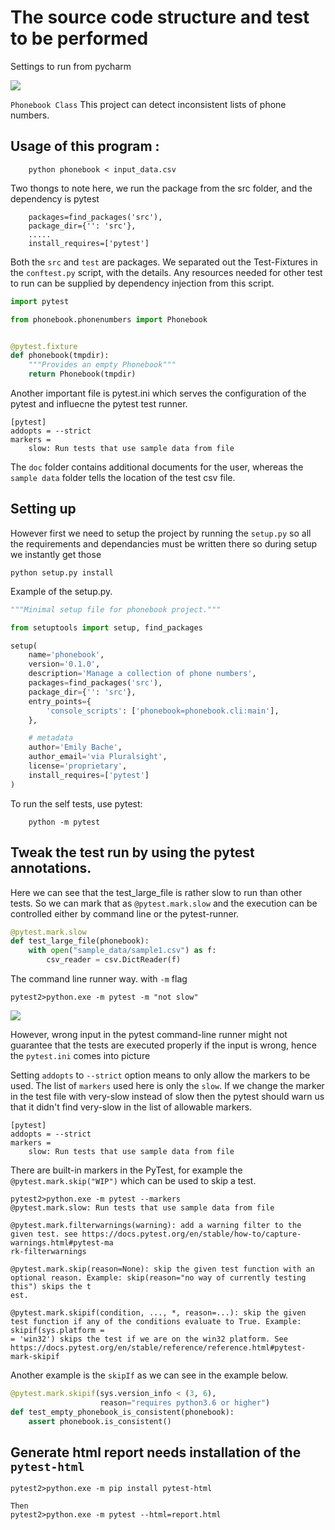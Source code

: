 # The source code structure and test to be performed 

Settings to run from pycharm

![](C:\Rajdeep_Mukherjee\PluralSight_Python\3_PS_Unit-Testing_With_Python\04\phonebook_pytest\pytest2\pytets.PNG)

`Phonebook Class` 
This project can detect inconsistent lists of phone numbers.

## Usage of this program :  
```text    
    python phonebook < input_data.csv
```

Two thongs to note here, we run the package from the src folder, and the dependency is pytest

```text
    packages=find_packages('src'),
    package_dir={'': 'src'},
    .....
    install_requires=['pytest']    
```

Both the `src` and `test` are packages. We separated out the Test-Fixtures in the `conftest.py` 
script, with the details. Any resources needed for other test to run can be supplied by dependency
injection from this script. 

```python
import pytest

from phonebook.phonenumbers import Phonebook


@pytest.fixture
def phonebook(tmpdir):
    """Provides an empty Phonebook"""
    return Phonebook(tmpdir)
```

Another important file is pytest.ini which serves the configuration of the pytest and influecne the pytest
test runner. 
```text
[pytest]
addopts = --strict
markers =
    slow: Run tests that use sample data from file
```

The `doc` folder contains additional documents for the user, whereas the `sample data` folder tells the location
of the test csv file.  


## Setting up 

However first we need to setup the project by running the `setup.py` so all the requirements and dependancies
must be written there so during setup we instantly get those

```text
python setup.py install
```

Example of the setup.py.

```python
"""Minimal setup file for phonebook project."""

from setuptools import setup, find_packages

setup(
    name='phonebook',
    version='0.1.0',
    description='Manage a collection of phone numbers',
    packages=find_packages('src'),
    package_dir={'': 'src'},
    entry_points={
        'console_scripts': ['phonebook=phonebook.cli:main'],
    },

    # metadata
    author='Emily Bache',
    author_email='via Pluralsight',
    license='proprietary',
    install_requires=['pytest']
)
```

To run the self tests, use pytest:
```text
    python -m pytest
```

## Tweak the test run by using the pytest annotations.

Here we can see that the test_large_file is rather slow to run than other tests. 
So we can mark that as `@pytest.mark.slow` and the execution can be controlled either by command line or 
the pytest-runner. 

```python
@pytest.mark.slow
def test_large_file(phonebook):
    with open("sample_data/sample1.csv") as f:
        csv_reader = csv.DictReader(f)
```

The command line runner way. with `-m` flag
```text
pytest2>python.exe -m pytest -m "not slow" 
```
![](C:\Rajdeep_Mukherjee\PluralSight_Python\3_PS_Unit-Testing_With_Python\04\phonebook_pytest\pytest2\not_slow.PNG)

However, wrong input in the pytest command-line runner might not guarantee that the tests are executed properly
if the input is wrong, hence the `pytest.ini` comes into picture  

Setting `addopts` to `--strict` option means to only allow the markers to be used. The list of `markers` used 
here is only the `slow`. If we change the marker in the test file with very-slow instead of slow then the 
pytest should warn us that it didn't find very-slow in the list of allowable markers. 

```text
[pytest]
addopts = --strict
markers =
    slow: Run tests that use sample data from file
```

There are built-in markers in the PyTest, for example the `@pytest.mark.skip("WIP")` which can be used to skip
a test.

```text
pytest2>python.exe -m pytest --markers
@pytest.mark.slow: Run tests that use sample data from file

@pytest.mark.filterwarnings(warning): add a warning filter to the given test. see https://docs.pytest.org/en/stable/how-to/capture-warnings.html#pytest-ma
rk-filterwarnings

@pytest.mark.skip(reason=None): skip the given test function with an optional reason. Example: skip(reason="no way of currently testing this") skips the t
est.

@pytest.mark.skipif(condition, ..., *, reason=...): skip the given test function if any of the conditions evaluate to True. Example: skipif(sys.platform =
= 'win32') skips the test if we are on the win32 platform. See https://docs.pytest.org/en/stable/reference/reference.html#pytest-mark-skipif

```

Another example is the `skipIf` as we can see in the example below. 

```python
@pytest.mark.skipif(sys.version_info < (3, 6),
                    reason="requires python3.6 or higher")
def test_empty_phonebook_is_consistent(phonebook):
    assert phonebook.is_consistent()
```

## Generate html report needs installation of the `pytest-html`

```text
pytest2>python.exe -m pip install pytest-html

Then 
pytest2>python.exe -m pytest --html=report.html
```

